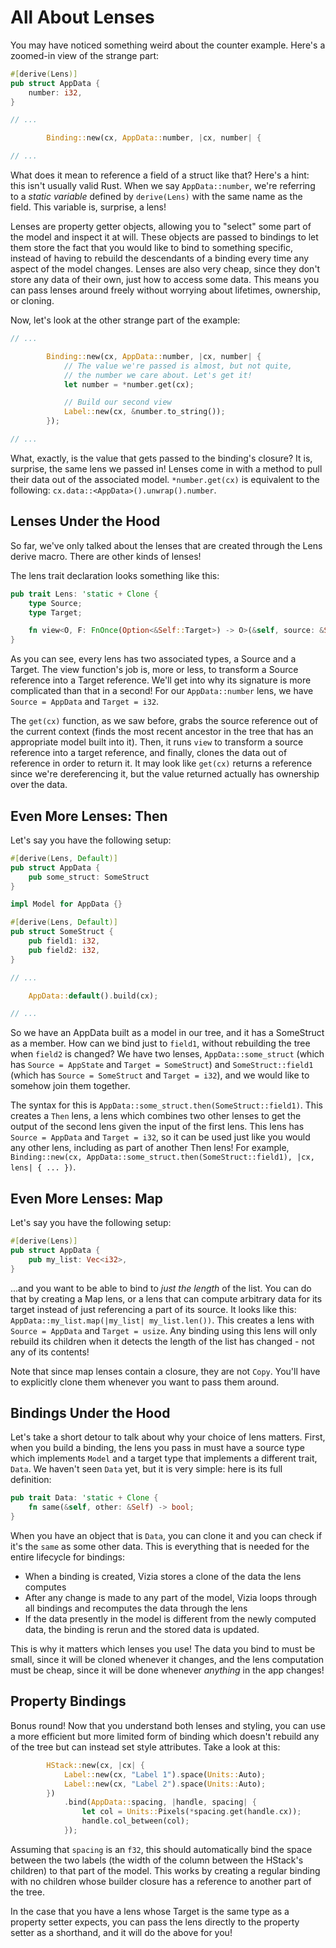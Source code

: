 # All About Lenses

You may have noticed something weird about the counter example.
Here's a zoomed-in view of the strange part:

```rust
#[derive(Lens)]
pub struct AppData {
	number: i32,
}

// ...

		Binding::new(cx, AppData::number, |cx, number| {

// ...
```

What does it mean to reference a field of a struct like that?
Here's a hint: this isn't usually valid Rust.
When we say `AppData::number`, we're referring to a _static variable_ defined by `derive(Lens)` with the same name as the field.
This variable is, surprise, a lens!

Lenses are property getter objects, allowing you to "select" some part of the model and inspect it at will.
These objects are passed to bindings to let them store the fact that you would like to bind to something specific, instead of having to rebuild the descendants of a binding every time any aspect of the model changes.
Lenses are also very cheap, since they don't store any data of their own, just how to access some data.
This means you can pass lenses around freely without worrying about lifetimes, ownership, or cloning.

Now, let's look at the other strange part of the example:

```rust
// ...

		Binding::new(cx, AppData::number, |cx, number| {
			// The value we're passed is almost, but not quite,
			// the number we care about. Let's get it!
			let number = *number.get(cx);

			// Build our second view
			Label::new(cx, &number.to_string());
		});

// ...
```

What, exactly, is the value that gets passed to the binding's closure?
It is, surprise, the same lens we passed in!
Lenses come in with a method to pull their data out of the associated model.
`*number.get(cx)` is equivalent to the following: `cx.data::<AppData>().unwrap().number`.

## Lenses Under the Hood

So far, we've only talked about the lenses that are created through the Lens derive macro.
There are other kinds of lenses!

The lens trait declaration looks something like this:

```rust
pub trait Lens: 'static + Clone {
    type Source;
    type Target;

    fn view<O, F: FnOnce(Option<&Self::Target>) -> O>(&self, source: &Self::Source, map: F) -> O;
}
```

As you can see, every lens has two associated types, a Source and a Target.
The view function's job is, more or less, to transform a Source reference into a Target reference.
We'll get into why its signature is more complicated than that in a second!
For our `AppData::number` lens, we have `Source = AppData` and `Target = i32`.

The `get(cx)` function, as we saw before, grabs the source reference out of the current context (finds the most recent ancestor in the tree that has an appropriate model built into it).
Then, it runs `view` to transform a source reference into a target reference, and finally, clones the data out of reference in order to return it.
It may look like `get(cx)` returns a reference since we're dereferencing it, but the value returned actually has ownership over the data.

## Even More Lenses: Then

Let's say you have the following setup:

```rust
#[derive(Lens, Default)]
pub struct AppData {
	pub some_struct: SomeStruct
}

impl Model for AppData {}

#[derive(Lens, Default)]
pub struct SomeStruct {
	pub field1: i32,
	pub field2: i32,
}

// ...

	AppData::default().build(cx);

// ...
```

So we have an AppData built as a model in our tree, and it has a SomeStruct as a member.
How can we bind just to `field1`, without rebuilding the tree when `field2` is changed?
We have two lenses, `AppData::some_struct` (which has `Source = AppState` and `Target = SomeStruct`) and `SomeStruct::field1` (which has `Source = SomeStruct` and `Target = i32`), and we would like to somehow join them together.

The syntax for this is `AppData::some_struct.then(SomeStruct::field1)`.
This creates a `Then` lens, a lens which combines two other lenses to get the output of the second lens given the input of the first lens.
This lens has `Source = AppData` and `Target = i32`, so it can be used just like you would any other lens, including as part of another Then lens!
For example, `Binding::new(cx, AppData::some_struct.then(SomeStruct::field1), |cx, lens| { ... })`.

## Even More Lenses: Map

Let's say you have the following setup:

```rust
#[derive(Lens)]
pub struct AppData {
	pub my_list: Vec<i32>,
}
```

...and you want to be able to bind to _just the length_ of the list.
You can do that by creating a Map lens, or a lens that can compute arbitrary data for its target instead of just referencing a part of its source.
It looks like this: `AppData::my_list.map(|my_list| my_list.len())`.
This creates a lens with `Source = AppData` and `Target = usize`.
Any binding using this lens will only rebuild its children when it detects the length of the list has changed - not any of its contents!

Note that since map lenses contain a closure, they are not `Copy`.
You'll have to explicitly clone them whenever you want to pass them around.

## Bindings Under the Hood

Let's take a short detour to talk about why your choice of lens matters.
First, when you build a binding, the lens you pass in must have a source type which implements `Model` and a target type that implements a different trait, `Data`.
We haven't seen `Data` yet, but it is very simple: here is its full definition:

```rust
pub trait Data: 'static + Clone {
    fn same(&self, other: &Self) -> bool;
}
```

When you have an object that is `Data`, you can clone it and you can check if it's the `same` as some other data.
This is everything that is needed for the entire lifecycle for bindings:

- When a binding is created, Vizia stores a clone of the data the lens computes
- After any change is made to any part of the model, Vizia loops through all bindings and recomputes the data through the lens
- If the data presently in the model is different from the newly computed data, the binding is rerun and the stored data is updated.

This is why it matters which lenses you use!
The data you bind to must be small, since it will be cloned whenever it changes, and the lens computation must be cheap, since it will be done whenever _anything_ in the app changes!

## Property Bindings

Bonus round!
Now that you understand both lenses and styling, you can use a more efficient but more limited form of binding which doesn't rebuild any of the tree but can instead set style attributes.
Take a look at this:

```rust
        HStack::new(cx, |cx| {
            Label::new(cx, "Label 1").space(Units::Auto);
            Label::new(cx, "Label 2").space(Units::Auto);
        })
            .bind(AppData::spacing, |handle, spacing| {
                let col = Units::Pixels(*spacing.get(handle.cx));
                handle.col_between(col);
            });
```

Assuming that `spacing` is an `f32`, this should automatically bind the space between the two labels (the width of the column between the HStack's children) to that part of the model.
This works by creating a regular binding with no children whose builder closure has a reference to another part of the tree.

In the case that you have a lens whose Target is the same type as a property setter expects, you can pass the lens directly to the property setter as a shorthand, and it will do the above for you!
